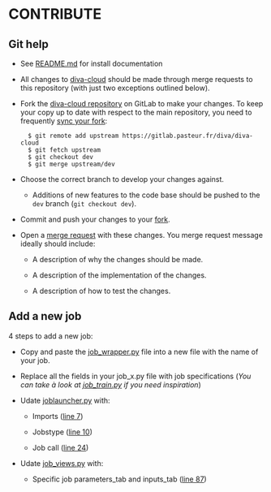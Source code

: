 # CONTRIBUTE

## Git help

* See [README.md](https://gitlab.pasteur.fr/diva/diva-cloud/-/blob/master/diva_django/README.md) for install documentation

* All changes to [diva-cloud](https://gitlab.pasteur.fr/diva/diva-cloud) should be made through merge
  requests to this repository (with just two exceptions outlined below).

* Fork the [diva-cloud repository](https://gitlab.pasteur.fr/diva/diva-cloud) on
  GitLab to make your changes.  To keep your copy up to date with respect to
  the main repository, you need to frequently [sync your
  fork](https://docs.gitlab.com/ee/user/project/repository/forking_workflow.html#repository-mirroring):
  ```
    $ git remote add upstream https://gitlab.pasteur.fr/diva/diva-cloud
    $ git fetch upstream
    $ git checkout dev
    $ git merge upstream/dev
  ```

* Choose the correct branch to develop your changes against.

  * Additions of new features to the code base should be pushed to the `dev`
    branch (`git checkout dev`).

* Commit and push your changes to your
  [fork](https://docs.gitlab.com/ee/user/project/push_options.html).

* Open a [merge
  request](https://docs.gitlab.com/ee/user/project/merge_requests/creating_merge_requests.html) with
  these changes. You merge request message ideally should include:

   * A description of why the changes should be made.

   * A description of the implementation of the changes.

   * A description of how to test the changes.


## Add a new job 

4 steps to add a new job:

* Copy and paste the [job_wrapper.py](https://gitlab.pasteur.fr/diva/diva-cloud/-/blob/master/diva_django/jobapp/jobs/job_wrapper.py) file into a new file with the name of your job.

* Replace all the <something> fields in your job_x.py file with job specifications (_You can take à look at [job_train.py](https://gitlab.pasteur.fr/diva/diva-cloud/-/blob/master/diva_django/jobapp/jobs/job_train.py) if you need inspiration_)
   

* Udate [joblauncher.py](https://gitlab.pasteur.fr/diva/diva-cloud/-/blob/master/diva_django/jobapp/joblauncher.py) with:

   * Imports ([line 7](https://gitlab.pasteur.fr/diva/diva-cloud/-/blob/master/diva_django/jobapp/joblauncher.py#L7))
   
   * Jobstype ([line 10](https://gitlab.pasteur.fr/diva/diva-cloud/-/blob/master/diva_django/jobapp/joblauncher.py#L10))
   
   * Job call ([line 24](https://gitlab.pasteur.fr/diva/diva-cloud/-/blob/master/diva_django/jobapp/joblauncher.py#L24))
   
* Udate [job_views.py](https://gitlab.pasteur.fr/diva/diva-cloud/-/blob/master/diva_django/jobapp/views/job_views.py) with:

   * Specific job parameters_tab and inputs_tab ([line 87](https://gitlab.pasteur.fr/diva/diva-cloud/-/blob/master/diva_django/jobapp/views/job_views.py#L87))